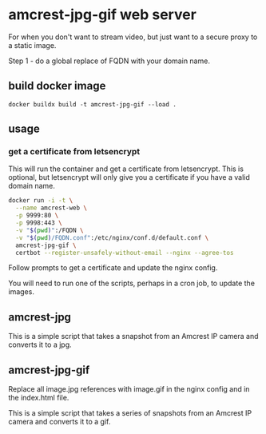 # amcrest-jpg-gif web server

For when you don't want to stream video, but just want to a secure proxy to a static image.

Step 1 - do a global replace of FQDN with your domain name.

## build docker image

```
docker buildx build -t amcrest-jpg-gif --load .
```

## usage

### get a certificate from letsencrypt

This will run the container and get a certificate from letsencrypt.
This is optional, but letsencrypt will only give you a certificate if you have a valid domain name.

```sh
docker run -i -t \
  --name amcrest-web \
  -p 9999:80 \
  -p 9998:443 \
  -v "$(pwd)":/FQDN \
  -v "$(pwd)/FQDN.conf":/etc/nginx/conf.d/default.conf \
  amcrest-jpg-gif \
  certbot --register-unsafely-without-email --nginx --agree-tos
```

Follow prompts to get a certificate and update the nginx config.

You will need to run one of the scripts, perhaps in a cron job, to update the images.
## amcrest-jpg

This is a simple script that takes a snapshot from an Amcrest IP camera and converts it to a jpg.

## amcrest-jpg-gif

Replace all image.jpg references with image.gif in the nginx config and in the index.html file.

This is a simple script that takes a series of snapshots from an Amcrest IP camera and converts it to a gif.

